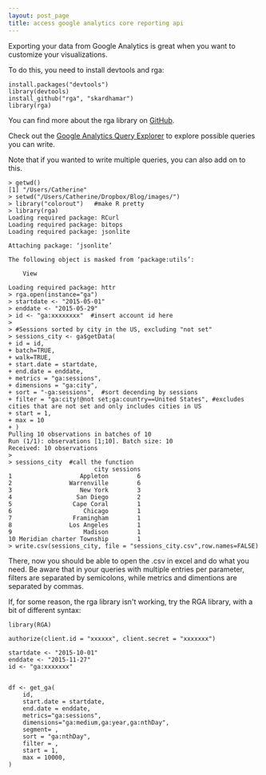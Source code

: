 ```yaml
---
layout: post_page
title: access google analytics core reporting api
---
```


Exporting your data from Google Analytics is great when you want to customize your visualizations.

To do this, you need to install devtools and rga:

	install.packages("devtools")
	library(devtools)
	install_github("rga", "skardhamar")
	library(rga)

You can find more about the rga library on [GitHub](https://github.com/skardhamar/rga).

Check out the [Google Analytics Query Explorer](https://ga-dev-tools.appspot.com/query-explorer/) to explore possible queries you can write.

Note that if you wanted to write multiple queries, you can also add on to this.

	> getwd()  
	[1] "/Users/Catherine"  
	> setwd("/Users/Catherine/Dropbox/Blog/images/")  
	> library("colorout")	#make R pretty  
	> library(rga)  
	Loading required package: RCurl  
	Loading required package: bitops  
	Loading required package: jsonlite  

	Attaching package: ‘jsonlite’  

	The following object is masked from ‘package:utils’:  

    	View  

	Loading required package: httr  
	> rga.open(instance="ga")  
	> startdate <- "2015-05-01"  
	> enddate <- "2015-05-29"  
	> id <- "ga:xxxxxxxx"  #insert account id here
	>   
	> #Sessions sorted by city in the US, excluding "not set"  
	> sessions_city <- ga$getData(  
	+ id = id,  
	+ batch=TRUE,  
	+ walk=TRUE,  
	+ start.date = startdate, 
	+ end.date = enddate,  
	+ metrics = "ga:sessions",  
	+ dimensions = "ga:city",  
	+ sort = "-ga:sessions",  #sort decending by sessions  
	+ filter = "ga:city!@not set;ga:country==United States", #excludes cities that are not set and only includes cities in US  
	+ start = 1, 
	+ max = 10  
	+ )  
	Pulling 10 observations in batches of 10  
	Run (1/1): observations [1;10]. Batch size: 10  
	Received: 10 observations  
	>  
	> sessions_city  #call the function  
                        	city sessions  
	1                   Appleton        6  
	2                Warrenville        6  
	3                   New York        3  
	4                  San Diego        2  
	5                 Cape Coral        1  
	6                    Chicago        1  
	7                 Framingham        1  
	8                Los Angeles        1  
	9                    Madison        1  
	10 Meridian charter Township        1  
	> write.csv(sessions_city, file = "sessions_city.csv",row.names=FALSE)  

There, now you should be able to open the .csv in excel and do what you need. Be aware that in your queries with multiple entries per parameter, filters are separated by semicolons, while metrics and dimentions are separated by commas.


If, for some reason, the rga library isn't working, try the RGA library, with a bit of different syntax:

	library(RGA)

	authorize(client.id = "xxxxxx", client.secret = "xxxxxxx")

	startdate <- "2015-10-01"
	enddate <- "2015-11-27"
	id <- "ga:xxxxxxx"


	df <- get_ga(
		id,
		start.date = startdate, 
		end.date = enddate,
		metrics="ga:sessions",
		dimensions="ga:medium,ga:year,ga:nthDay",
		segment= ,
		sort = "ga:nthDay",
		filter = ,
		start = 1, 
		max = 10000,
	)


